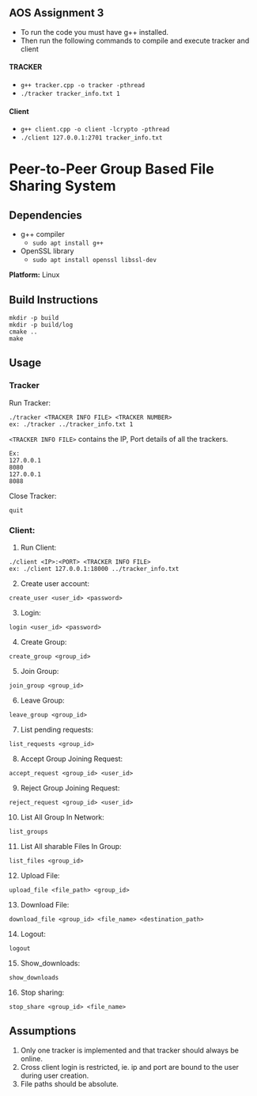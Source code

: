
## AOS Assignment 3

- To run the code you must have g++ installed.
- Then run the following commands to compile and execute tracker and client

#### TRACKER
 - ` g++ tracker.cpp -o tracker -pthread ` 
 - ` ./tracker tracker_info.txt 1 `

#### Client
 - `g++ client.cpp -o client -lcrypto -pthread ` 
 - `./client 127.0.0.1:2701 tracker_info.txt`

# Peer-to-Peer Group Based File Sharing System

## Dependencies 

* g++ compiler
   - `sudo apt install g++`
* OpenSSL library
   - `sudo apt install openssl libssl-dev`

**Platform:** Linux <br/>

## Build Instructions

```
mkdir -p build
mkdir -p build/log
cmake ..
make 
```

## Usage

### Tracker

 Run Tracker:

```
./tracker​ <TRACKER INFO FILE> <TRACKER NUMBER>
ex: ./tracker ../tracker_info.txt 1
```

`<TRACKER INFO FILE>` contains the IP, Port details of all the trackers.

```
Ex:
127.0.0.1
8080
127.0.0.1
8088
```

 Close Tracker:

```
quit
```

### Client:

1. Run Client:

```
./client​ <IP>:<PORT> <TRACKER INFO FILE>
ex: ./client 127.0.0.1:18000 ../tracker_info.txt
```

2. Create user account:

```
create_user​ <user_id> <password>
```

3. Login:

```
login​ <user_id> <password>
```

4. Create Group:

```
create_group​ <group_id>
```

5. Join Group:

```
join_group​ <group_id>
```

6. Leave Group:

```
leave_group​ <group_id>
```

7. List pending requests:

```
list_requests ​<group_id>
```

8. Accept Group Joining Request:

```
accept_request​ <group_id> <user_id>
```
9. Reject Group Joining Request:

```
reject_request​ <group_id> <user_id>
```

10. List All Group In Network:

```
list_groups
```

11. List All sharable Files In Group:

```
list_files​ <group_id>
```

12. Upload File:

```
​upload_file​ <file_path> <group_id​>
```

13. Download File:​

```
download_file​ <group_id> <file_name> <destination_path>
```

14. Logout:​

```
logout
```

15. Show_downloads: ​

```
show_downloads
```

16. Stop sharing: ​

```
stop_share ​<group_id> <file_name>
```

## Assumptions

1. Only one tracker is implemented and that tracker should always be online.
2. Cross client login is restricted, ie. ip and port are bound to the user during user creation.
3. File paths should be absolute.
